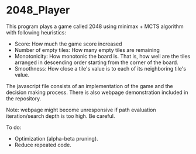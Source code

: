 # 2048_Player

This program plays a game called 2048 using minimax + MCTS algorithm with following heuristics:
- Score: How much the game score increased
- Number of empty tiles: How many empty tiles are remaining
- Monotonicity: How monotonic the board is. That is, how well are the tiles arranged in descending order starting from the corner of the board.
- Smoothness: How close a tile's value is to each of its neighboring tile's value.

The javascript file consists of an implementation of the game and the decision making process.
There is also webpage demonstration included in the repository.

Note: webpage might become unresponsive if path evaluation iteration/search depth is too high. Be careful.

To do:
- Optimization (alpha-beta pruning).
- Reduce repeated code.
